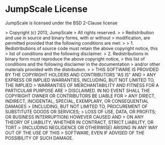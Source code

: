 JumpScale License
=================

JumpScale is licensed under the BSD 2-Clause license

\> Copyright (c) 2013, JumpScale \> All rights reserved. \> \>
Redistribution and use in source and binary forms, with or without \>
modification, are permitted provided that the following conditions are
met: \> \> 1. Redistributions of source code must retain the above
copyright notice, this \> list of conditions and the following
disclaimer. \> 2. Redistributions in binary form must reproduce the
above copyright notice, \> this list of conditions and the following
disclaimer in the documentation \> and/or other materials provided with
the distribution. \> \> THIS SOFTWARE IS PROVIDED BY THE COPYRIGHT
HOLDERS AND CONTRIBUTORS "AS IS" AND \> ANY EXPRESS OR IMPLIED
WARRANTIES, INCLUDING, BUT NOT LIMITED TO, THE IMPLIED \> WARRANTIES OF
MERCHANTABILITY AND FITNESS FOR A PARTICULAR PURPOSE ARE \> DISCLAIMED.
IN NO EVENT SHALL THE COPYRIGHT OWNER OR CONTRIBUTORS BE LIABLE FOR \>
ANY DIRECT, INDIRECT, INCIDENTAL, SPECIAL, EXEMPLARY, OR CONSEQUENTIAL
DAMAGES \> (INCLUDING, BUT NOT LIMITED TO, PROCUREMENT OF SUBSTITUTE
GOODS OR SERVICES; \> LOSS OF USE, DATA, OR PROFITS; OR BUSINESS
INTERRUPTION) HOWEVER CAUSED AND \> ON ANY THEORY OF LIABILITY, WHETHER
IN CONTRACT, STRICT LIABILITY, OR TORT \> (INCLUDING NEGLIGENCE OR
OTHERWISE) ARISING IN ANY WAY OUT OF THE USE OF THIS \> SOFTWARE, EVEN
IF ADVISED OF THE POSSIBILITY OF SUCH DAMAGE.
